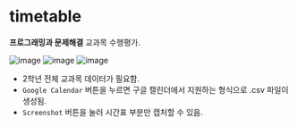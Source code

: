 # timetable

**프로그래밍과 문제해결** 교과목 수행평가.

![image](https://github.com/gsa-projects/timetable/assets/56152093/8e01366a-93d0-439a-ac15-7bf7436f698c)
![image](https://github.com/gsa-projects/timetable/assets/56152093/35a9ea02-9afd-4c1c-9903-f41ba6fb63e2)
![image](https://github.com/gsa-projects/timetable/assets/56152093/161d21fe-38b6-4292-a617-a37dfa6cfb4c)

- 2학년 전체 교과목 데이터가 필요함.
- `Google Calendar` 버튼을 누르면 구글 캘린더에서 지원하는 형식으로 .csv 파일이 생성됨.
- `Screenshot` 버튼을 눌러 시간표 부분만 캡처할 수 있음.
